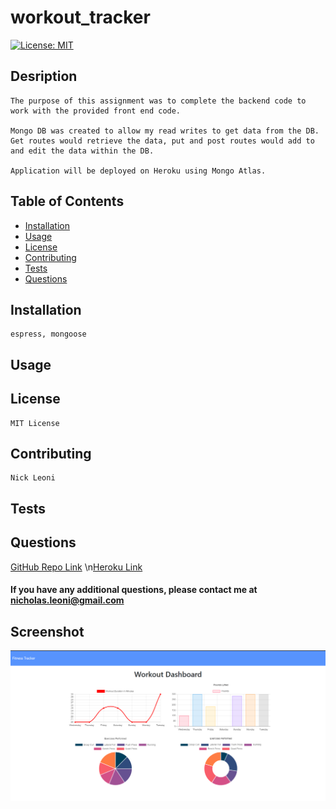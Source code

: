 # workout_tracker

[![License: MIT](https://img.shields.io/badge/License-MIT-yellow.svg)](https://opensource.org/licenses/MIT)
## Desription
    The purpose of this assignment was to complete the backend code to work with the provided front end code. 

    Mongo DB was created to allow my read writes to get data from the DB. Get routes would retrieve the data, put and post routes would add to and edit the data within the DB.

    Application will be deployed on Heroku using Mongo Atlas.

## Table of Contents
 - [Installation](#installation)
 - [Usage](#usage)
 - [License](#license)
 - [Contributing](#contributing)
 - [Tests](#tests)
 - [Questions](#questions)

## Installation
    espress, mongoose    
## Usage
    
## License
    MIT License
## Contributing
    Nick Leoni
## Tests
    
## Questions
[GitHub Repo Link](https://github.com/njleoni/workout_tracker)
\n[Heroku Link](https://nameless-brushlands-78595.herokuapp.com/)
#### If you have any additional questions, please contact me at nicholas.leoni@gmail.com

## Screenshot
![Screenshot](./public/assets/img/workout_tracker.PNG)

